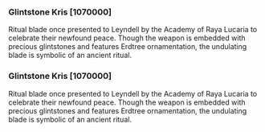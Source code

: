 ### Glintstone Kris [1070000]

Ritual blade once presented to Leyndell by the Academy of Raya Lucaria to celebrate their newfound peace. Though the weapon is embedded with precious glintstones and features Erdtree ornamentation, the undulating blade is symbolic of an ancient ritual.### Glintstone Kris [1070000]

Ritual blade once presented to Leyndell by the Academy of Raya Lucaria to celebrate their newfound peace. Though the weapon is embedded with precious glintstones and features Erdtree ornamentation, the undulating blade is symbolic of an ancient ritual.